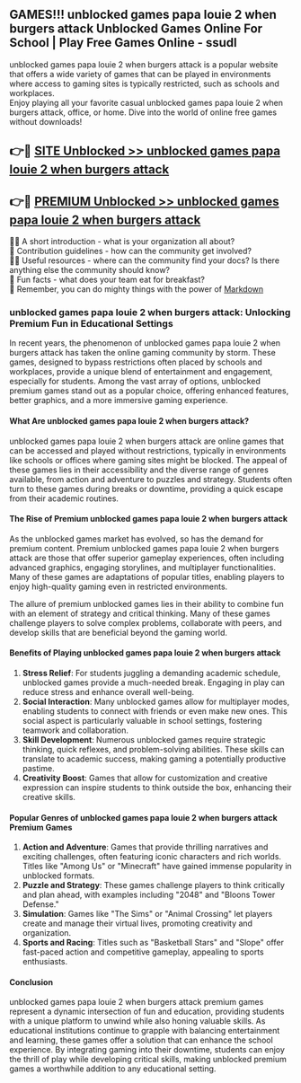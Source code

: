 ## GAMES!!! unblocked games papa louie 2 when burgers attack Unblocked Games Online For School | Play Free Games Online - ssudl

unblocked games papa louie 2 when burgers attack is a popular website that offers a wide variety of games that can be played in environments where access to gaming sites is typically restricted, such as schools and workplaces.  
Enjoy playing all your favorite casual unblocked games papa louie 2 when burgers attack, office, or home. Dive into the world of online free games without downloads!

## 👉🔴 [SITE Unblocked >> unblocked games papa louie 2 when burgers attack](http://freeplayer.one?title=unblocked_games_papa_louie_2_when_burgers_attack&ref=02)

## 👉🔴 [PREMIUM Unblocked >> unblocked games papa louie 2 when burgers attack](http://freeplayer.one?title=unblocked_games_papa_louie_2_when_burgers_attack&ref=02)

🙋‍♀️ A short introduction - what is your organization all about?  
🌈 Contribution guidelines - how can the community get involved?  
👩‍💻 Useful resources - where can the community find your docs? Is there anything else the community should know?  
🍿 Fun facts - what does your team eat for breakfast?  
🧙 Remember, you can do mighty things with the power of [Markdown](https://docs.github.com/github/writing-on-github/getting-started-with-writing-and-formatting-on-github/basic-writing-and-formatting-syntax)

### unblocked games papa louie 2 when burgers attack: Unlocking Premium Fun in Educational Settings

In recent years, the phenomenon of unblocked games papa louie 2 when burgers attack has taken the online gaming community by storm. These games, designed to bypass restrictions often placed by schools and workplaces, provide a unique blend of entertainment and engagement, especially for students. Among the vast array of options, unblocked premium games stand out as a popular choice, offering enhanced features, better graphics, and a more immersive gaming experience.

#### What Are unblocked games papa louie 2 when burgers attack?

unblocked games papa louie 2 when burgers attack are online games that can be accessed and played without restrictions, typically in environments like schools or offices where gaming sites might be blocked. The appeal of these games lies in their accessibility and the diverse range of genres available, from action and adventure to puzzles and strategy. Students often turn to these games during breaks or downtime, providing a quick escape from their academic routines.

#### The Rise of Premium unblocked games papa louie 2 when burgers attack

As the unblocked games market has evolved, so has the demand for premium content. Premium unblocked games papa louie 2 when burgers attack are those that offer superior gameplay experiences, often including advanced graphics, engaging storylines, and multiplayer functionalities. Many of these games are adaptations of popular titles, enabling players to enjoy high-quality gaming even in restricted environments.

The allure of premium unblocked games lies in their ability to combine fun with an element of strategy and critical thinking. Many of these games challenge players to solve complex problems, collaborate with peers, and develop skills that are beneficial beyond the gaming world.

#### Benefits of Playing unblocked games papa louie 2 when burgers attack

1.  **Stress Relief**: For students juggling a demanding academic schedule, unblocked games provide a much-needed break. Engaging in play can reduce stress and enhance overall well-being.
2.  **Social Interaction**: Many unblocked games allow for multiplayer modes, enabling students to connect with friends or even make new ones. This social aspect is particularly valuable in school settings, fostering teamwork and collaboration.
3.  **Skill Development**: Numerous unblocked games require strategic thinking, quick reflexes, and problem-solving abilities. These skills can translate to academic success, making gaming a potentially productive pastime.
4.  **Creativity Boost**: Games that allow for customization and creative expression can inspire students to think outside the box, enhancing their creative skills.

#### Popular Genres of unblocked games papa louie 2 when burgers attack Premium Games

1.  **Action and Adventure**: Games that provide thrilling narratives and exciting challenges, often featuring iconic characters and rich worlds. Titles like "Among Us" or "Minecraft" have gained immense popularity in unblocked formats.
2.  **Puzzle and Strategy**: These games challenge players to think critically and plan ahead, with examples including "2048" and "Bloons Tower Defense."
3.  **Simulation**: Games like "The Sims" or "Animal Crossing" let players create and manage their virtual lives, promoting creativity and organization.
4.  **Sports and Racing**: Titles such as "Basketball Stars" and "Slope" offer fast-paced action and competitive gameplay, appealing to sports enthusiasts.

#### Conclusion

unblocked games papa louie 2 when burgers attack premium games represent a dynamic intersection of fun and education, providing students with a unique platform to unwind while also honing valuable skills. As educational institutions continue to grapple with balancing entertainment and learning, these games offer a solution that can enhance the school experience. By integrating gaming into their downtime, students can enjoy the thrill of play while developing critical skills, making unblocked premium games a worthwhile addition to any educational setting.